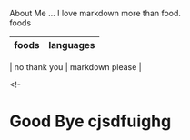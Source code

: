 About Me ... I love markdown more than food.\
 foods

| foods  | languages  |
|-----|-----|

| no thank you | markdown please |

<!-

# Good Bye cjsdfuighg
